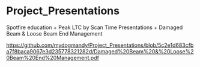 # Project_Presentations
Spotfire education + Peak LTC by Scan Time Presentations + Damaged Beam & Loose Beam End Management

https://github.com/mydogmandy/Project_Presentations/blob/5c2e1d683cfba7f8baca9067e3d235778321282d/Damaged%20Beam%20&%20Loose%20Beam%20End%20Management.pdf

